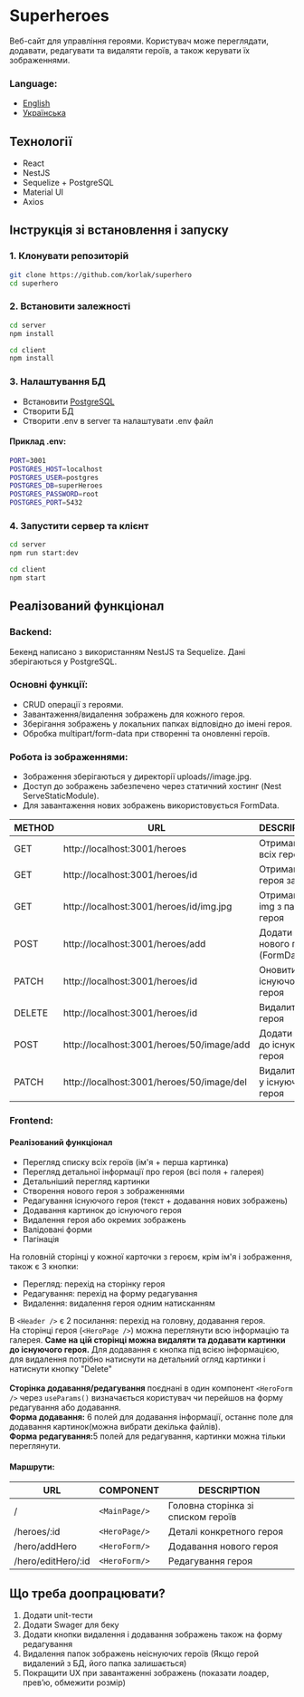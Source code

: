 # Superheroes

Веб-сайт для управління героями. Користувач може переглядати, додавати, редагувати та видаляти героїв, а також керувати їх зображеннями.

### Language:
- [English](../README.md)
- [Українська](README.ua.md)
  
## Технології

- React
- NestJS
- Sequelize + PostgreSQL
- Material UI
- Axios

## Інструкція зі встановлення і запуску

### 1. Клонувати репозиторій

```bash
git clone https://github.com/korlak/superhero
cd superhero
```
### 2. Встановити залежності
```bash
cd server
npm install
```
```bash
cd client
npm install
```
### 3. Налаштування БД
- Встановити [PostgreSQL](https://www.pgadmin.org/download/pgadmin-4-windows/)
- Створити БД
- Створити .env в server та налаштувати .env файл
#### Приклад .env:
```bash
PORT=3001
POSTGRES_HOST=localhost
POSTGRES_USER=postgres
POSTGRES_DB=superHeroes
POSTGRES_PASSWORD=root
POSTGRES_PORT=5432
```
### 4. Запустити сервер та клієнт
```bash
cd server
npm run start:dev
```
```bash
cd client
npm start
```

## Реалізований функціонал
### Backend:
Бекенд написано з використанням NestJS та Sequelize. Дані зберігаються у PostgreSQL.

### Основні функції:
- CRUD операції з героями.
- Завантаження/видалення зображень для кожного героя.
- Зберігання зображень у локальних папках відповідно до імені героя.
- Обробка multipart/form-data при створенні та оновленні героїв.

### Робота із зображеннями:
- Зображення зберігаються у директорії uploads/<nickname>/image.jpg.
- Доступ до зображень забезпечено через статичний хостинг (Nest ServeStaticModule).
- Для завантаження нових зображень використовується FormData.

| METHOD | URL |DESCRIPTION|
|--------|-----|----------|
|GET|http://localhost:3001/heroes|Отримання всіх героїв|
|GET|http://localhost:3001/heroes/id|Отримання героя за id|
|GET|http://localhost:3001/heroes/id/img.jpg|Отримання img з папки героя|
|POST|http://localhost:3001/heroes/add|Додати нового героя (FormData)|
|PATCH|http://localhost:3001/heroes/id|Оновити дані існуючого героя|
|DELETE|http://localhost:3001/heroes/id|Видалити героя|
|POST|http://localhost:3001/heroes/50/image/add|Додати img до існуючого героя|
|PATCH|http://localhost:3001/heroes/50/image/del|Видалити img у існуючого героя|

### Frontend:

#### Реалізований функціонал
- Перегляд списку всіх героїв (ім'я + перша картинка)
- Перегляд детальної інформації про героя (всі поля + галерея)
- Детальніший перегляд картинки
- Створення нового героя з зображеннями
- Редагування існуючого героя (текст + додавання нових зображень)
- Додавання картинок до існуючого героя
- Видалення героя або окремих зображень
- Валідовані форми
- Пагінація

На головній сторінці у кожної карточки з героєм, крім ім'я і зображення, також є 3 кнопки:
- Перегляд: перехід на сторінку героя
- Редагування: перехід на форму редагування
- Видалення: видалення героя одним натисканням

В `<Header />` є 2 посилання: перехід на головну, додавання героя.<br>
На сторінці героя (`<HeroPage />`) можна переглянути всю інформацію та галерея. <b>Cаме на цій сторінці можна видаляти та додавати картинки до існуючого героя.</b> Для додавання є кнопка під всією інформацією, для видалення потрібно натиснути на детальний огляд картинки і натиснути кнопку "Delete"<br><br>
<b>Сторінка додавання/редагування</b> поєднані в один компонент `<HeroForm />` через `useParams()` визначається користувач чи перейшов на форму редагування або додавання.<br>
<b>Форма додавання:</b> 6 полей для додавання інформації, останнє поле для додавання картинок(можна вибрати декілька файлів).<br>
<b>Форма редагування:</b>5 полей для редагування, картинки можна тільки переглянути.

#### Маршрути:
| URL | COMPONENT | DESCRIPTION|
|-|-|-|
|/|`<MainPage/>`|Головна сторінка зі списком героїв|
|/heroes/:id|`<HeroPage/>`|	Деталі конкретного героя|
|/hero/addHero|`<HeroForm/>`|	Додавання нового героя|
|/hero/editHero/:id|`<HeroForm/>`|	Редагування героя|

## Що треба доопрацювати?
1. Додати unit-тести
2. Додати Swager для беку
3. Додати кнопки видалення і додавання зображень також на форму редагування
4. Видалення папок зображень неіснуючих героїв (Якщо герой видалений з БД, його папка залишається)
5. Покращити UX при завантаженні зображень (показати лоадер, прев’ю, обмежити розмір)